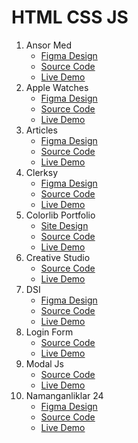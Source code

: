 # HTML CSS JS

1. Ansor Med
   * [Figma Design](https://www.figma.com/file/h2EzOBjvCiY8hVoFolSd5Z/AnsorMed-landing-page)
   * [Source Code](https://github.com/SanjarbekSaminjonov/FrontEndProjects/tree/master/AnsorMed)
   * [Live Demo](https://ansor-med-ss.netlify.app/)
2. Apple Watches
   * [Figma Design](https://www.figma.com/file/oqOJWgwVM3cULzmTyB9ogV/Apple-Watch)
   * [Source Code](https://github.com/SanjarbekSaminjonov/FrontEndProjects/tree/master/AppleWatches)
   * [Live Demo](https://apple-watches-ss.netlify.app/)
3. Articles
   * [Figma Design](https://www.figma.com/file/6WfHS48MXkIC4zXW38ru2w/Articles)
   * [Source Code](https://github.com/SanjarbekSaminjonov/FrontEndProjects/tree/master/Articles)
   * [Live Demo](https://articles-ss.netlify.app/)
4. Clerksy
   * [Figma Design](https://www.figma.com/file/7M35C1Xiwwccf5qHRHxXad/Clerksy)
   * [Source Code](https://github.com/SanjarbekSaminjonov/FrontEndProjects/tree/master/Clerksy)
   * [Live Demo](https://clerksy-ss.netlify.app/)
5. Colorlib Portfolio
   * [Site Design](https://preview.colorlib.com/theme/breed2/)
   * [Source Code](https://github.com/SanjarbekSaminjonov/FrontEndProjects/tree/master/ColorlibPortfolio)
   * [Live Demo](https://colorlib-portfolio-ss.netlify.app/)
6. Creative Studio
   * [Source Code](https://github.com/SanjarbekSaminjonov/FrontEndProjects/tree/master/CreativeStudio)
   * [Live Demo](https://creative-studio-ss.netlify.app/)
7. DSI
   * [Figma Design](https://www.figma.com/file/eWggsmQrbuNfwVWzHNULra/DSI)
   * [Source Code](https://github.com/SanjarbekSaminjonov/FrontEndProjects/tree/master/DSI)
   * [Live Demo](https://dsi-ss.netlify.app/)
8. Login Form
   * [Source Code](https://github.com/SanjarbekSaminjonov/FrontEndProjects/tree/master/LoginForm)
   * [Live Demo](https://login-form-ss.netlify.app/)
9. Modal Js
   * [Source Code](https://github.com/SanjarbekSaminjonov/FrontEndProjects/tree/master/ModalProject)
   * [Live Demo](https://modal-js-ss.netlify.app/)
10. Namanganliklar 24
       * [Figma Design](https://www.figma.com/file/1ohQSjkfnE32EAPZzOlC26/Namanganliklar24)
       * [Source Code](https://github.com/SanjarbekSaminjonov/FrontEndProjects/tree/master/Namanganliklar24)
       * [Live Demo](https://namanganliklar-24-ss.netlify.app/)
